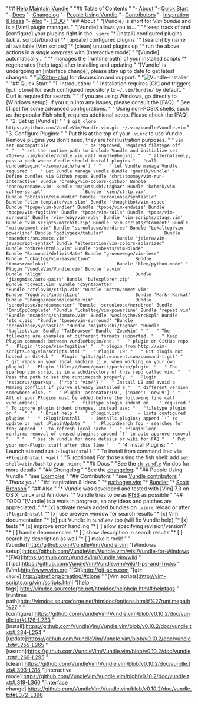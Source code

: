 "## [Help Maintain Vundle](https://github.com/VundleVim/Vundle.vim/issues/383)
"
"## Table of Contents
"
"- [About](#about)
"- [Quick Start](#quick-start)
"- [Docs](#docs)
"- [Changelog](#changelog)
"- [People Using Vundle](#people-using-vundle)
"- [Contributors](#contributors)
"- [Inspiration & Ideas](#inspiration--ideas)
"- [Also](#also)
"- [TODO](#todo)
"
"## About
"
"[Vundle] is short for _Vim bundle_ and is a [Vim] plugin manager.
"
"[Vundle] allows you to...
"
"* keep track of and [configure] your plugins right in the `.vimrc`
"* [install] configured plugins (a.k.a. scripts/bundle)
"* [update] configured plugins
"* [search] by name all available [Vim scripts]
"* [clean] unused plugins up
"* run the above actions in a *single keypress* with [interactive mode]
"
"[Vundle] automatically...
"
"* manages the [runtime path] of your installed scripts
"* regenerates [help tags] after installing and updating
"
"[Vundle] is undergoing an [interface change], please stay up to date to get latest changes.
"
"[![Gitter-chat](https://badges.gitter.im/VundleVim/Vundle.vim.svg)](https://gitter.im/VundleVim/Vundle.vim) for discussion and support.
"
"![Vundle-installer](http://i.imgur.com/Rueh7Cc.png)
"
"## Quick Start
"
"1. Introduction:
"
"   Installation requires [Git] and triggers [`git clone`] for each configured repository to `~/.vim/bundle/` by default.
"   Curl is required for search.
"
"   If you are using Windows, go directly to [Windows setup]. If you run into any issues, please consult the [FAQ].
"   See [Tips] for some advanced configurations.
"
"   Using non-POSIX shells, such as the popular Fish shell, requires additional setup. Please check the [FAQ].
"
"2. Set up [Vundle]:
"
"   `$ git clone https://github.com/VundleVim/Vundle.vim.git ~/.vim/bundle/Vundle.vim`
"
"3. Configure Plugins:
"
"   Put this at the top of your `.vimrc` to use Vundle. Remove plugins you don't need, they are for illustration purposes.
"
"   ```vim
   set nocompatible              " be iMproved, required
   filetype off                  
"
"   " set the runtime path to include Vundle and initialize
   set rtp+=~/.vim/bundle/Vundle.vim
   call vundle#begin()
"   " alternatively, pass a path where Vundle should install plugins
"   "call vundle#begin('~/some/path/here')
"
"   " let Vundle manage Vundle, required
"   " Let Vundle manage Vundle
  Bundle 'gmarik/vundle'
                                                   " Define bundles via Github repos
  Bundle 'christoomey/vim-run-interactive'
  Bundle 'croaky/vim-colors-github'
  Bundle 'danro/rename.vim'
  Bundle 'majutsushi/tagbar'
  Bundle 'kchmck/vim-coffee-script'                Bundle 'kien/ctrlp.vim'                          Bundle 'pbrisbin/vim-mkdir'
  Bundle 'scrooloose/syntastic'                    Bundle 'slim-template/vim-slim'
  Bundle 'thoughtbot/vim-rspec'                    Bundle 'tpope/vim-bundler'
  Bundle 'tpope/vim-endwise'
  Bundle 'tpope/vim-fugitive'
  Bundle 'tpope/vim-rails'
  Bundle 'tpope/vim-surround'
  Bundle 'vim-ruby/vim-ruby'
  Bundle 'vim-scripts/ctags.vim'                   Bundle 'vim-scripts/matchit.zip'
  Bundle 'vim-scripts/tComment'
  Bundle "mattn/emmet-vim"
  Bundle "scrooloose/nerdtree"
  Bundle "Lokaltog/vim-powerline"
  Bundle "godlygeek/tabular"                       Bundle "msanders/snipmate.vim"                   Bundle "jelera/vim-javascript-syntax"
  Bundle "altercation/vim-colors-solarized"        Bundle "othree/html5.vim"
  Bundle "xsbeats/vim-blade"                       Bundle "Raimondi/delimitMate"
  Bundle "groenewege/vim-less"                     Bundle "Lokaltog/vim-easymotion"                 Bundle "tomasr/molokai"                          Bundle "klen/python-mode"
"   Plugin 'VundleVim/Vundle.vim'
Bundle 'a.vim'                                   Bundle 'Align'                                   Bundle 'jiangmiao/auto-pairs'
Bundle 'bufexplorer.zip'                         Bundle 'ccvext.vim'
Bundle 'cSyntaxAfter'                            "Bundle 'ctrlpvim/ctrlp.vim'
"Bundle 'mattn/emmet-vim'                        Bundle 'Yggdroot/indentLine'                     Bundle 'Mark--Karkat'                            Bundle 'Shougo/neocomplcache.vim'                Bundle 'scrooloose/nerdcommenter'
"Bundle 'scrooloose/nerdtree'
Bundle 'OmniCppComplete'
"Bundle 'Lokaltog/vim-powerline'
Bundle 'repeat.vim'
"Bundle 'msanders/snipmate.vim'
Bundle 'wesleyche/SrcExpl'
Bundle 'std_c.zip'
"Bundle 'tpope/vim-surround'
"Bundle 'scrooloose/syntastic'
"Bundle 'majutsushi/tagbar'
"Bundle 'taglist.vim'
Bundle 'TxtBrowser'
Bundle 'ZoomWin'
"
"   " The following are examples of different formats supported.
"   " Keep Plugin commands between vundle#begin/end.
"   " plugin on GitHub repo
"   Plugin 'tpope/vim-fugitive'
"   " plugin from http://vim-scripts.org/vim/scripts.html
"   " Plugin 'L9'
"   " Git plugin not hosted on GitHub
"   Plugin 'git://git.wincent.com/command-t.git'
"   " git repos on your local machine (i.e. when working on your own plugin)
"   Plugin 'file:///home/gmarik/path/to/plugin'
"   " The sparkup vim script is in a subdirectory of this repo called vim.
"   " Pass the path to set the runtimepath properly.
"   Plugin 'rstacruz/sparkup', {'rtp': 'vim/'}
"   " Install L9 and avoid a Naming conflict if you've already installed a
"   " different version somewhere else.
"   " Plugin 'ascenator/L9', {'name': 'newL9'}
"
"   " All of your Plugins must be added before the following line
   call vundle#end()            
"   filetype plugin indent on    " required
"   " To ignore plugin indent changes, instead use:
"   "filetype plugin on
"   "
"   " Brief help
"   " :PluginList       - lists configured plugins
"   " :PluginInstall    - installs plugins; append `!` to update or just :PluginUpdate
"   " :PluginSearch foo - searches for foo; append `!` to refresh local cache
"   " :PluginClean      - confirms removal of unused plugins; append `!` to auto-approve removal
"   "
"   " see :h vundle for more details or wiki for FAQ
"   " Put your non-Plugin stuff after this line
"   ```
"
"4. Install Plugins:
"
"   Launch `vim` and run `:PluginInstall`
"
"   To install from command line: `vim +PluginInstall +qall`
"
"5. (optional) For those using the fish shell: add `set shell=/bin/bash` to your `.vimrc`
"
"## Docs
"
"See the [`:h vundle`](https://github.com/VundleVim/Vundle.vim/blob/master/doc/vundle.txt) Vimdoc for more details.
"
"## Changelog
"
"See the [changelog](https://github.com/VundleVim/Vundle.vim/blob/master/changelog.md).
"
"## People Using Vundle
"
"see [Examples](https://github.com/VundleVim/Vundle.vim/wiki/Examples)
"
"## Contributors
"
"see [Vundle contributors](https://github.com/VundleVim/Vundle.vim/graphs/contributors)
"
"*Thank you!*
"
"## Inspiration & Ideas
"
"* [pathogen.vim](http://github.com/tpope/vim-pathogen/)
"* [Bundler](https://github.com/bundler/bundler)
"* [Scott Bronson](http://github.com/bronson)
"
"## Also
"
"* Vundle was developed and tested with [Vim] 7.3 on OS X, Linux and Windows
"* Vundle tries to be as [KISS](http://en.wikipedia.org/wiki/KISS_principle) as possible
"
"## TODO
"[Vundle] is a work in progress, so any ideas and patches are appreciated.
"
"* [x] activate newly added bundles on `.vimrc` reload or after `:PluginInstall`
"* [x] use preview window for search results
"* [x] Vim documentation
"* [x] put Vundle in `bundles/` too (will fix Vundle help)
"* [x] tests
"* [x] improve error handling
"* [ ] allow specifying revision/version?
"* [ ] handle dependencies
"* [ ] show description in search results
"* [ ] search by description as well
"* [ ] make it rock!
"
"[Vundle]:http://github.com/VundleVim/Vundle.vim
"[Windows setup]:https://github.com/VundleVim/Vundle.vim/wiki/Vundle-for-Windows
"[FAQ]:https://github.com/VundleVim/Vundle.vim/wiki
"[Tips]:https://github.com/VundleVim/Vundle.vim/wiki/Tips-and-Tricks
"[Vim]:http://www.vim.org
"[Git]:http://git-scm.com
"[`git clone`]:http://gitref.org/creating/#clone
"
"[Vim scripts]:http://vim-scripts.org/vim/scripts.html
"[help tags]:http://vimdoc.sourceforge.net/htmldoc/helphelp.html#:helptags
"[runtime path]:http://vimdoc.sourceforge.net/htmldoc/options.html#%27runtimepath%27
"
"[configure]:https://github.com/VundleVim/Vundle.vim/blob/v0.10.2/doc/vundle.txt#L126-L233
"[install]:https://github.com/VundleVim/Vundle.vim/blob/v0.10.2/doc/vundle.txt#L234-L254
"[update]:https://github.com/VundleVim/Vundle.vim/blob/v0.10.2/doc/vundle.txt#L255-L265
"[search]:https://github.com/VundleVim/Vundle.vim/blob/v0.10.2/doc/vundle.txt#L266-L295
"[clean]:https://github.com/VundleVim/Vundle.vim/blob/v0.10.2/doc/vundle.txt#L303-L318
"[interactive mode]:https://github.com/VundleVim/Vundle.vim/blob/v0.10.2/doc/vundle.txt#L319-L360
"[interface change]:https://github.com/VundleVim/Vundle.vim/blob/v0.10.2/doc/vundle.txt#L372-L396
